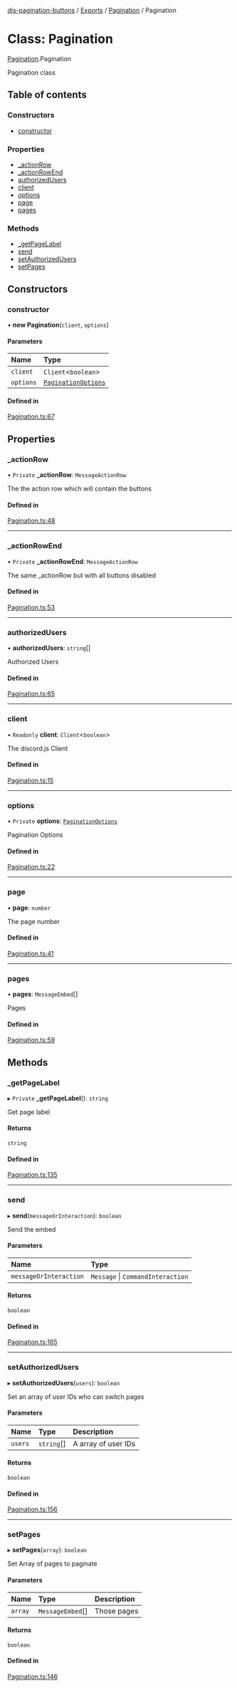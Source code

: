 [djs-pagination-buttons](../README.md) / [Exports](../modules.md) / [Pagination](../modules/Pagination.md) / Pagination

# Class: Pagination

[Pagination](../modules/Pagination.md).Pagination

Pagination class

## Table of contents

### Constructors

- [constructor](Pagination.Pagination-1.md#constructor)

### Properties

- [\_actionRow](Pagination.Pagination-1.md#_actionrow)
- [\_actionRowEnd](Pagination.Pagination-1.md#_actionrowend)
- [authorizedUsers](Pagination.Pagination-1.md#authorizedusers)
- [client](Pagination.Pagination-1.md#client)
- [options](Pagination.Pagination-1.md#options)
- [page](Pagination.Pagination-1.md#page)
- [pages](Pagination.Pagination-1.md#pages)

### Methods

- [\_getPageLabel](Pagination.Pagination-1.md#_getpagelabel)
- [send](Pagination.Pagination-1.md#send)
- [setAuthorizedUsers](Pagination.Pagination-1.md#setauthorizedusers)
- [setPages](Pagination.Pagination-1.md#setpages)

## Constructors

### constructor

• **new Pagination**(`client`, `options`)

#### Parameters

| Name | Type |
| :------ | :------ |
| `client` | `Client`<`boolean`\> |
| `options` | [`PaginationOptions`](../interfaces/types.PaginationOptions.md) |

#### Defined in

[Pagination.ts:67](https://github.com/Welcome-Bot/discord-pagination/blob/f5b5079/src/Pagination.ts#L67)

## Properties

### \_actionRow

• `Private` **\_actionRow**: `MessageActionRow`

The the action row which will contain the buttons

#### Defined in

[Pagination.ts:48](https://github.com/Welcome-Bot/discord-pagination/blob/f5b5079/src/Pagination.ts#L48)

___

### \_actionRowEnd

• `Private` **\_actionRowEnd**: `MessageActionRow`

The same _actionRow but with all buttons disabled

#### Defined in

[Pagination.ts:53](https://github.com/Welcome-Bot/discord-pagination/blob/f5b5079/src/Pagination.ts#L53)

___

### authorizedUsers

• **authorizedUsers**: `string`[]

Authorized Users

#### Defined in

[Pagination.ts:65](https://github.com/Welcome-Bot/discord-pagination/blob/f5b5079/src/Pagination.ts#L65)

___

### client

• `Readonly` **client**: `Client`<`boolean`\>

The discord.js Client

#### Defined in

[Pagination.ts:15](https://github.com/Welcome-Bot/discord-pagination/blob/f5b5079/src/Pagination.ts#L15)

___

### options

• `Private` **options**: [`PaginationOptions`](../interfaces/types.PaginationOptions.md)

Pagination Options

#### Defined in

[Pagination.ts:22](https://github.com/Welcome-Bot/discord-pagination/blob/f5b5079/src/Pagination.ts#L22)

___

### page

• **page**: `number`

The page number

#### Defined in

[Pagination.ts:41](https://github.com/Welcome-Bot/discord-pagination/blob/f5b5079/src/Pagination.ts#L41)

___

### pages

• **pages**: `MessageEmbed`[]

Pages

#### Defined in

[Pagination.ts:59](https://github.com/Welcome-Bot/discord-pagination/blob/f5b5079/src/Pagination.ts#L59)

## Methods

### \_getPageLabel

▸ `Private` **_getPageLabel**(): `string`

Get page label

#### Returns

`string`

#### Defined in

[Pagination.ts:135](https://github.com/Welcome-Bot/discord-pagination/blob/f5b5079/src/Pagination.ts#L135)

___

### send

▸ **send**(`messageOrInteraction`): `boolean`

Send the embed

#### Parameters

| Name | Type |
| :------ | :------ |
| `messageOrInteraction` | `Message` \| `CommandInteraction` |

#### Returns

`boolean`

#### Defined in

[Pagination.ts:165](https://github.com/Welcome-Bot/discord-pagination/blob/f5b5079/src/Pagination.ts#L165)

___

### setAuthorizedUsers

▸ **setAuthorizedUsers**(`users`): `boolean`

Set an array of user IDs who can switch pages

#### Parameters

| Name | Type | Description |
| :------ | :------ | :------ |
| `users` | `string`[] | A array of user IDs |

#### Returns

`boolean`

#### Defined in

[Pagination.ts:156](https://github.com/Welcome-Bot/discord-pagination/blob/f5b5079/src/Pagination.ts#L156)

___

### setPages

▸ **setPages**(`array`): `boolean`

Set Array of pages to paginate

#### Parameters

| Name | Type | Description |
| :------ | :------ | :------ |
| `array` | `MessageEmbed`[] | Those pages |

#### Returns

`boolean`

#### Defined in

[Pagination.ts:146](https://github.com/Welcome-Bot/discord-pagination/blob/f5b5079/src/Pagination.ts#L146)
